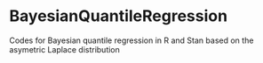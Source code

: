 # BayesianQuantileRegression
Codes for Bayesian quantile regression in R and Stan based on the asymetric Laplace distribution

